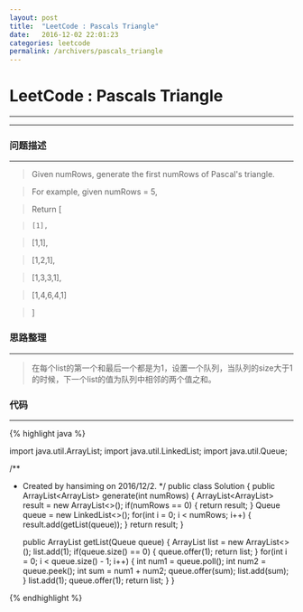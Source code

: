 ```yaml
---
layout: post
title:  "LeetCode : Pascals Triangle"
date:   2016-12-02 22:01:23
categories: leetcode
permalink: /archivers/pascals_triangle
---
```

# LeetCode : Pascals Triangle
----
----

### 问题描述

---
> Given numRows, generate the first numRows of Pascal's triangle.

> For example, given numRows = 5,

> Return
> [

>     [1],

>    [1,1],

>    [1,2,1],

>   [1,3,3,1],

>  [1,4,6,4,1]

> ]

### 思路整理

----

> 在每个list的第一个和最后一个都是为1，设置一个队列，当队列的size大于1的时候，下一个list的值为队列中相邻的两个值之和。

### 代码

----

{% highlight java %}

import java.util.ArrayList;
import java.util.LinkedList;
import java.util.Queue;

/**
 * Created by hansiming on 2016/12/2.
 */
public class Solution {
    public ArrayList<ArrayList<Integer>> generate(int numRows) {
        ArrayList<ArrayList<Integer>> result = new ArrayList<>();
        if(numRows == 0) {
            return  result;
        }
        Queue<Integer> queue = new LinkedList<>();
        for(int i = 0; i < numRows; i++) {
            result.add(getList(queue));
        }
        return result;
    }

    public ArrayList<Integer> getList(Queue<Integer> queue) {
        ArrayList<Integer> list = new ArrayList<>();
        list.add(1);
        if(queue.size() == 0) {
            queue.offer(1);
            return list;
        }
        for(int i = 0; i < queue.size() - 1; i++) {
            int num1 = queue.poll();
            int num2 = queue.peek();
            int sum = num1 + num2;
            queue.offer(sum);
            list.add(sum);
        }
        list.add(1);
        queue.offer(1);
        return list;
    }
}


{% endhighlight %}
